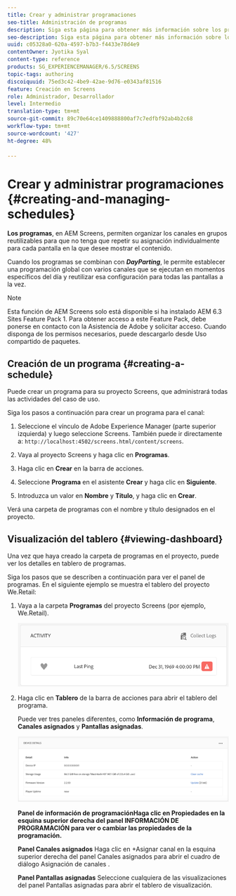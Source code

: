 ```yaml
---
title: Crear y administrar programaciones
seo-title: Administración de programas
description: Siga esta página para obtener más información sobre los programas, que le permiten organizar los canales en grupos reutilizables de modo que no tenga que repetir la asignación individualmente para cada pantalla en la que desee mostrar el contenido.
seo-description: Siga esta página para obtener más información sobre los programas, que le permiten organizar los canales en grupos reutilizables de modo que no tenga que repetir la asignación individualmente para cada pantalla en la que desee mostrar el contenido.
uuid: c05328a0-620a-4597-b7b3-f4433e78d4e9
contentOwner: Jyotika Syal
content-type: reference
products: SG_EXPERIENCEMANAGER/6.5/SCREENS
topic-tags: authoring
discoiquuid: 75ed3c42-4be9-42ae-9d76-e0343af81516
feature: Creación en Screens
role: Administrador, Desarrollador
level: Intermedio
translation-type: tm+mt
source-git-commit: 89c70e64ce1409888800af7c7edfbf92ab4b2c68
workflow-type: tm+mt
source-wordcount: '427'
ht-degree: 48%

---
```



# Crear y administrar programaciones {#creating-and-managing-schedules}

**Los programas**, en AEM Screens, permiten organizar los canales en grupos reutilizables para que no tenga que repetir su asignación individualmente para cada pantalla en la que desee mostrar el contenido.

Cuando los programas se combinan con ***DayParting***, le permite establecer una programación global con varios canales que se ejecutan en momentos específicos del día y reutilizar esa configuración para todas las pantallas a la vez.

>[!NOTE]
>
>Esta función de AEM Screens solo está disponible si ha instalado AEM 6.3 Sites Feature Pack 1. Para obtener acceso a este Feature Pack, debe ponerse en contacto con la Asistencia de Adobe y solicitar acceso. Cuando disponga de los permisos necesarios, puede descargarlo desde Uso compartido de paquetes.

## Creación de un programa {#creating-a-schedule}

Puede crear un programa para su proyecto Screens, que administrará todas las actividades del caso de uso.

Siga los pasos a continuación para crear un programa para el canal:

1. Seleccione el vínculo de Adobe Experience Manager (parte superior izquierda) y luego seleccione Screens. También puede ir directamente a: `http://localhost:4502/screens.html/content/screens`.
1. Vaya al proyecto Screens y haga clic en **Programas**.
1. Haga clic en **Crear** en la barra de acciones.
1. Seleccione **Programa** en el asistente **Crear** y haga clic en **Siguiente**.

1. Introduzca un valor en **Nombre** y **Título**, y haga clic en **Crear**.

Verá una carpeta de programas con el nombre y título designados en el proyecto.


## Visualización del tablero {#viewing-dashboard}

Una vez que haya creado la carpeta de programas en el proyecto, puede ver los detalles en tablero de programas.

Siga los pasos que se describen a continuación para ver el panel de programas. En el siguiente ejemplo se muestra el tablero del proyecto We.Retail:

1. Vaya a la carpeta **Programas** del proyecto Screens (por ejemplo, We.Retail).

   ![imagen_1](assets/chlimage_1.png)

1. Haga clic en **Tablero** de la barra de acciones para abrir el tablero del programa.

   Puede ver tres paneles diferentes, como **Información de programa**, **Canales asignados** y **Pantallas asignadas**.

   ![Chlimage_1-1](assets/chlimage_1-1.png)

   **Panel de información de programaciónHaga clic en Propiedades en la esquina superior derecha del panel INFORMACIÓN DE PROGRAMACIÓN para ver o cambiar las propiedades de la programación.** 

   **Panel Canales asignados** Haga clic en +Asignar canal en la esquina superior derecha del panel Canales asignados para abrir el cuadro de diálogo Asignación de canales .

   **Panel Pantallas asignadas** Seleccione cualquiera de las visualizaciones del panel Pantallas asignadas para abrir el tablero de visualización.

